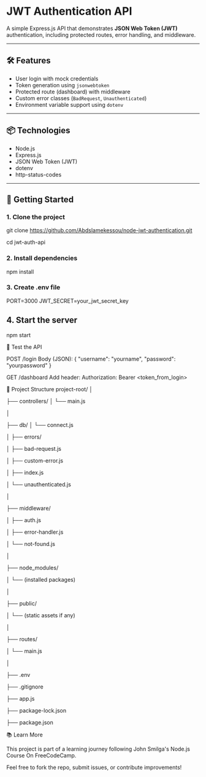 # JWT Authentication API

A simple Express.js API that demonstrates **JSON Web Token (JWT)** authentication, including protected routes, error handling, and middleware.

---

## 🛠 Features

- User login with mock credentials
- Token generation using `jsonwebtoken`
- Protected route (dashboard) with middleware
- Custom error classes (`BadRequest`, `Unauthenticated`)
- Environment variable support using `dotenv`

---

## 📦 Technologies

- Node.js
- Express.js
- JSON Web Token (JWT)
- dotenv
- http-status-codes

---

## 🚀 Getting Started

### 1. Clone the project


git clone https://github.com/Abdslamekessou/node-jwt-authentication.git


cd jwt-auth-api

### 2. Install dependencies

npm install

### 3. Create .env file

PORT=3000
JWT_SECRET=your_jwt_secret_key

## 4. Start the server
npm start

🧪 Test the API

POST /login
Body (JSON):
{
  "username": "yourname",
  "password": "yourpassword"
}

GET /dashboard
Add header:
Authorization: Bearer <token_from_login>

🧩 Project Structure
project-root/
│

├── controllers/
│   └── main.js

│

├── db/
│   └── connect.js

│
├── errors/

│   ├── bad-request.js

│   ├── custom-error.js

│   ├── index.js

│   └── unauthenticated.js

│

├── middleware/

│   ├── auth.js

│   ├── error-handler.js

│   └── not-found.js

│

├── node_modules/

│   └── (installed packages)

│

├── public/

│   └── (static assets if any)

│

├── routes/

│   └── main.js

│

├── .env

├── .gitignore

├── app.js

├── package-lock.json

├── package.json


📚 Learn More

This project is part of a learning journey following John Smilga's Node.js Course On FreeCodeCamp.

Feel free to fork the repo, submit issues, or contribute improvements!




